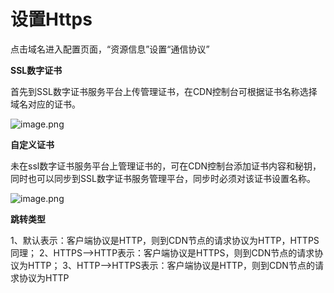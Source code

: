 
# 设置Https

点击域名进入配置页面，“资源信息”设置“通信协议”

**SSL数字证书**

首先到SSL数字证书服务平台上传管理证书，在CDN控制台可根据证书名称选择域名对应的证书。

![image.png](https://github.com/jdcloudcom/cn/blob/cdn-new/image/CDN/ssl%E8%AF%81%E4%B9%A6%E7%AE%A1%E7%90%86.png)

**自定义证书**

未在ssl数字证书服务平台上管理证书的，可在CDN控制台添加证书内容和秘钥，同时也可以同步到SSL数字证书服务管理平台，同步时必须对该证书设置名称。

![image.png](https://github.com/jdcloudcom/cn/blob/cdn-new/image/CDN/https.png)

**跳转类型**

1、默认表示：客户端协议是HTTP，则到CDN节点的请求协议为HTTP，HTTPS同理；
2、HTTPS-->HTTP表示：客户端协议是HTTPS，则到CDN节点的请求协议为HTTP；
3、HTTP-->HTTPS表示：客户端协议是HTTP，则到CDN节点的请求协议为HTTP

 


